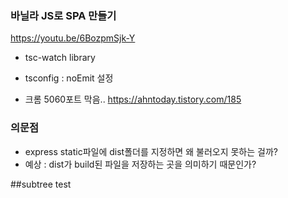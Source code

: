 ### 바닐라 JS로 SPA 만들기

https://youtu.be/6BozpmSjk-Y

- tsc-watch library

- tsconfig : noEmit 설정

- 크롬 5060포트 막음..
  https://ahntoday.tistory.com/185

### 의문점

- express static파일에 dist폴더를 지정하면 왜 불러오지 못하는 걸까?
- 예상 : dist가 build된 파일을 저장하는 곳을 의미하기 때문인가?

##subtree test
